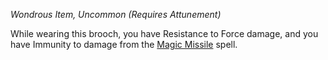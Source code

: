 _Wondrous Item, Uncommon (Requires Attunement)_

While wearing this brooch, you have Resistance to Force damage, and you have Immunity to damage from the [Magic Missile](https://www.dndbeyond.com/spells/2619022-magic-missile) spell.